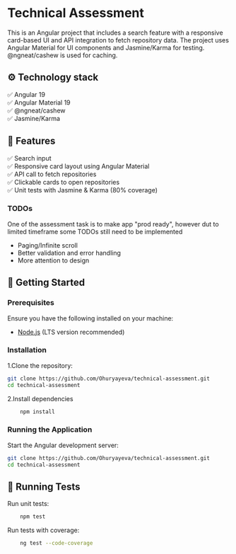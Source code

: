 # **Technical Assessment**

This is an Angular project that includes a search feature with a responsive card-based UI and API integration to fetch repository data. The project uses Angular Material for UI components and Jasmine/Karma for testing.
@ngneat/cashew is used for caching.

## ⚙️ Technology stack 
✅ Angular 19  
✅ Angular Material 19  
✅ @ngneat/cashew  
✅ Jasmine/Karma

## 📌 Features
✅ Search input  
✅ Responsive card layout using Angular Material  
✅ API call to fetch repositories  
✅ Clickable cards to open repositories  
✅ Unit tests with Jasmine & Karma (80% coverage)

### TODOs
One of the assessment task is to make app "prod ready", however dut to limited timeframe some TODOs still need to be implemented
* Paging/Infinite scroll
* Better validation and error handling
* More attention to design


## 🚀 **Getting Started**

### **Prerequisites**

Ensure you have the following installed on your machine:

- [Node.js](https://nodejs.org/) (LTS version recommended)

### **Installation**

1.Clone the repository:

   ```sh
   git clone https://github.com/Ohuryayeva/technical-assessment.git
   cd technical-assessment
```

2.Install dependencies
```sh
    npm install
```
### **Running the Application**

Start the Angular development server:

   ```sh
   git clone https://github.com/Ohuryayeva/technical-assessment.git
   cd technical-assessment
```

## 🧪 Running Tests
Run unit tests:
```sh
    npm test
```

Run tests with coverage:
```sh
    ng test --code-coverage
```
